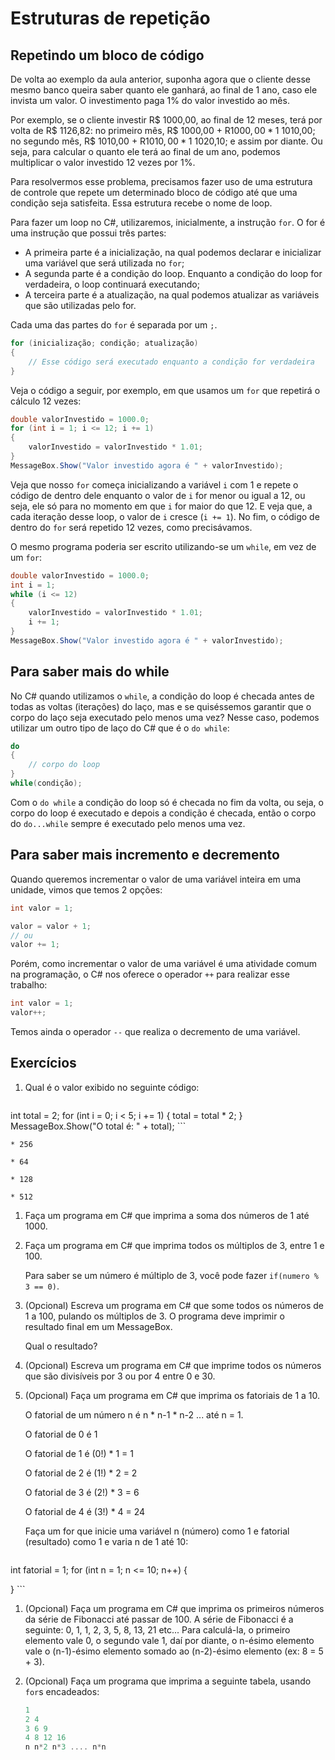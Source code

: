 # Estruturas de repetição

## Repetindo um bloco de código

De volta ao exemplo da aula anterior, suponha agora que o cliente desse mesmo banco queira saber quanto ele ganhará, ao final de 1 ano, caso ele invista um valor. O investimento paga 1% do valor investido ao mês.

Por exemplo, se o cliente investir R$ 1000,00, ao final de 12 meses, terá por volta de R$ 1126,82: no primeiro mês, R$ 1000,00 + R$1000,00 * 1% = R$ 1010,00; no segundo mês, R$ 1010,00 + R$1010,00 * 1% = R$ 1020,10; e assim por diante. Ou seja, para calcular o quanto ele terá ao final de um ano, podemos multiplicar o valor investido 12 vezes por 1%.

Para resolvermos esse problema, precisamos fazer uso de uma estrutura de controle que repete um determinado bloco de código até que uma condição seja satisfeita. Essa estrutura recebe o nome de loop.

Para fazer um loop no C#, utilizaremos, inicialmente, a instrução `for`. O for é uma instrução que possui três partes:


* A primeira parte é a inicialização, na qual podemos declarar e inicializar uma variável que será utilizada no `for`;
* A segunda parte é a condição do loop. Enquanto a condição do loop for verdadeira, o loop continuará executando;
* A terceira parte é a atualização, na qual podemos atualizar as variáveis que são utilizadas pelo for.


Cada uma das partes do `for` é separada por um `;`.

``` csharp
for (inicialização; condição; atualização)
{
    // Esse código será executado enquanto a condição for verdadeira
}
```

Veja o código a seguir, por exemplo, em que usamos um `for` que repetirá o cálculo 12 vezes:

``` csharp
double valorInvestido = 1000.0;
for (int i = 1; i <= 12; i += 1)
{
    valorInvestido = valorInvestido * 1.01;
}
MessageBox.Show("Valor investido agora é " + valorInvestido);
```

Veja que nosso `for` começa inicializando a variável `i` com 1 e repete o código de dentro dele enquanto o valor de `i` for menor ou igual a 12, ou seja, ele só para no momento em que `i` for maior do que 12. E veja que, a cada iteração desse loop, o valor de `i` cresce (`i += 1`). No fim, o código de dentro do `for` será repetido 12 vezes, como precisávamos.

O mesmo programa poderia ser escrito utilizando-se um `while`, em vez de um `for`:

``` csharp
double valorInvestido = 1000.0;
int i = 1;
while (i <= 12)
{
    valorInvestido = valorInvestido * 1.01;
    i += 1;
}
MessageBox.Show("Valor investido agora é " + valorInvestido);
```

## Para saber mais do while

No C# quando utilizamos o `while`, a condição do loop é checada antes de todas as voltas (iterações) do laço, mas e se quiséssemos garantir que o corpo do laço seja executado pelo menos uma vez? Nesse caso, podemos utilizar um outro tipo de laço do C# que é o `do while`:

``` csharp
do
{
    // corpo do loop
}
while(condição);
```

Com o `do while` a condição do loop só é checada no fim da volta, ou seja, o corpo do loop é executado e depois a condição é checada, então o corpo do `do...while` sempre é executado pelo menos uma vez.

## Para saber mais incremento e decremento

Quando queremos incrementar o valor de uma variável inteira em uma unidade, vimos que temos 2 opções:

``` csharp
int valor = 1;

valor = valor + 1;
// ou
valor += 1;
```

Porém, como incrementar o valor de uma variável é uma atividade comum na programação, o C# nos oferece o operador `++` para realizar esse trabalho:

``` csharp
int valor = 1;
valor++;
```

Temos ainda o operador `--` que realiza o decremento de uma variável.

## Exercícios
1. Qual é o valor exibido no seguinte código:

	``` csharp
 int total = 2;
 for (int i = 0; i < 5; i += 1)
 {
    total = total * 2;
 }
 MessageBox.Show("O total é: " + total);
	```

	* 256

	* 64

	* 128

	* 512

	
1. Faça um programa em C# que imprima a soma dos números de 1 até 1000.

	
1. Faça um programa em C# que imprima todos os múltiplos de 3, entre 1 e 100.

	Para saber se um número é múltiplo de 3, você pode fazer `if(numero % 3 == 0)`.

	
1. (Opcional) Escreva um programa em C# que some todos os números de 1 a 100, pulando os múltiplos de 3.
	O programa deve imprimir o resultado final em um MessageBox.

	Qual o resultado?

	
1. (Opcional) Escreva um programa em C# que imprime todos os números que são divisíveis por 3 ou por 4 entre 0 e 30.
1. (Opcional) Faça um programa em C# que imprima os fatoriais de 1 a 10.

	O fatorial de um número n é n * n-1 * n-2 ... até n = 1.

	O fatorial de 0 é 1

	O fatorial de 1 é (0!) * 1 = 1

	O fatorial de 2 é (1!) * 2 = 2

	O fatorial de 3 é (2!) * 3 = 6

	O fatorial de 4 é (3!) * 4 = 24

	Faça um for que inicie uma variável n (número) como 1 e fatorial (resultado) como 1 e varia n de 1 até 10:

	``` csharp
 int fatorial = 1;
 for (int n = 1; n <= 10; n++)
 {

 }
	```

	
1. (Opcional) Faça um programa em C# que imprima os primeiros números da série de Fibonacci até passar de 100. A série de Fibonacci é a seguinte: 0, 1, 1, 2, 3, 5, 8, 13, 21 etc... Para calculá-la, o primeiro elemento vale 0, o segundo vale 1, daí por diante, o n-ésimo elemento vale o (n-1)-ésimo elemento somado ao (n-2)-ésimo elemento (ex: 8 = 5 + 3).

	
1. (Opcional) Faça um programa que imprima a seguinte tabela, usando `for`s encadeados:
	``` csharp
	1
	2 4
	3 6 9
	4 8 12 16
	n n*2 n*3 .... n*n
	```

	
